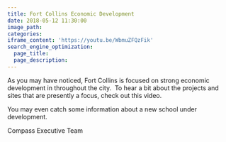 ```yaml
---
title: Fort Collins Economic Development
date: 2018-05-12 11:30:00
image_path:
categories:
iframe_content: 'https://youtu.be/WbmuZFQzFik'
search_engine_optimization:
  page_title:
  page_description:
---
```


As you may have noticed, Fort Collins is focused on strong economic development in throughout the city.  To hear a bit about the projects and sites that are presently a focus, check out this video.  

You may even catch some information about a new school under development.

Compass Executive Team